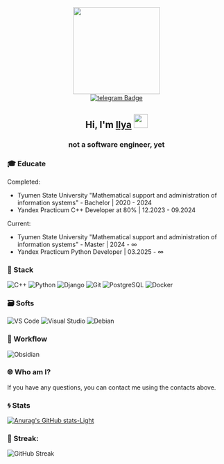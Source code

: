 ﻿<!-- [![Header](https://github.com/dejavuapt/dejavuapt/blob/main/assets/sheldon.gif)](https://vk.com/doksaod) -->
<!-- 
<img style="vertical-align:middle" src="https://github.com/dejavuapt/dejavuapt/blob/main/assets/peoples.gif" alt="люди сидят" width="42" height="42"> -->

<!-- https://media.giphy.com/media/Q2T7BXRiDFPJcPoA7Z/giphy.gif 
https://media.giphy.com/media/XDUJazvweKd3otu3cr/giphy.gif
https://media.giphy.com/media/Vf3ZKdillTMOOaOho0/giphy.gif
https://media.giphy.com/media/7Z49eulwv4aGY35RaD/giphy.gif
-->

<div id="header" align="center">
    <img src="https://media.giphy.com/media/XDUJazvweKd3otu3cr/giphy.gif" width="200"/>


<div id="badges">
        <a href="https://t.me/xdashduck">
            <img src="https://img.shields.io/badge/Telegram-000000?style=for-the-badge&logo=telegram&logoColor=white" alt="telegram Badge"/>
        </a>
    </div>
    


<div id="underBadgesInfo">
<h2 align="center">Hi, I'm <a href="https://t.me/xdashduck" target="_blank">Ilya</a> 
<img src="https://github.com/blackcater/blackcater/raw/main/images/Hi.gif" height="32"/></h2>
<h3 align="center">not a software engineer, yet</h3>
</div>

</div>

### 🎓 Educate

<p font-size="10">

Completed:
* Tyumen State University "Mathematical support and administration of information systems" - Bachelor | 2020 - 2024
* Yandex Practicum C++ Developer at 80% | 12.2023 - 09.2024

Current:
* Tyumen State University "Mathematical support and administration of information systems" - Master | 2024 - $\infty$
* Yandex Practicum Python Developer | 03.2025 - $\infty$

</p>

### :dizzy: Stack
![C++](https://img.shields.io/badge/C%2B%2B17-00599C?style=plastic&logo=c%2B%2B&logoColor=white)
![Python](https://img.shields.io/badge/Python-3776AB?style=plastic&logo=python&logoColor=white)
![Django](https://img.shields.io/badge/Django-0C2E20?style=plastic&logo=django&logoColor=white)
![Git](https://img.shields.io/badge/GIT-E44C30?style=plastic&logo=git&logoColor=white)
![PostgreSQL](https://img.shields.io/badge/PostgreSQL-316192?style=plastic&logo=postgresql&logoColor=white)
![Docker](https://img.shields.io/badge/docker-%230db7ed.svg?style=plastic&logo=docker&logoColor=white)


### 🗃️ Softs
![VS Code](https://img.shields.io/badge/Visual%20Studio%20Code-0078d7.svg?style=plastic&logo=vscode&logoColor=white)
![Visual Studio](https://img.shields.io/badge/Visual_Studio-5C2D91?style=plastic&logo=visual%20studio&logoColor=white)
![Debian](https://img.shields.io/badge/Debian-white?style=plastic&logo=debian&logoColor=red)

### 📝 Workflow
![Obsidian](https://img.shields.io/badge/obsidian-purple?style=plastic&logo=obsidian&logoColor=white)



### :globe_with_meridians: Who am I?

If you have any questions, you can contact me using the contacts above. 


### :cyclone: Stats 
[![Anurag's GitHub stats-Light](https://github-readme-stats.vercel.app/api?username=dejavuapt&show_icons=true&theme=default#gh-light-mode-only)](https://github.com/dejavuapt/github-readme-stats#gh-light-mode-only)

### :ice_cube: Streak: 
![GitHub Streak](https://streak-stats.demolab.com/?user=dejavuapt)
